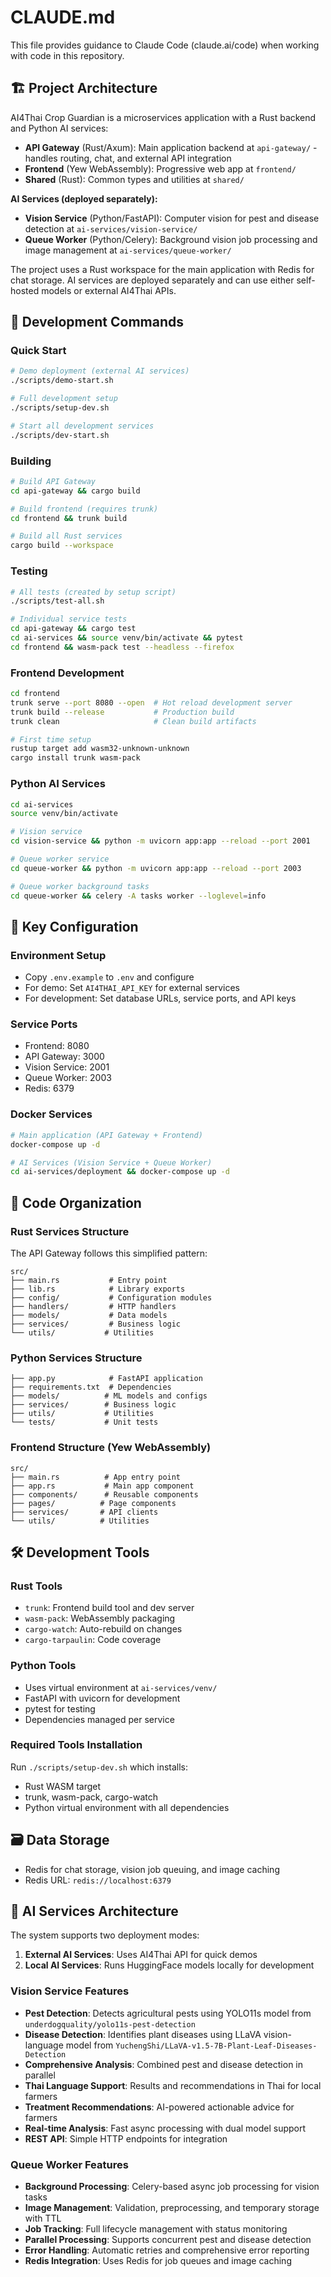 # CLAUDE.md

This file provides guidance to Claude Code (claude.ai/code) when working with code in this repository.

## 🏗️ Project Architecture

AI4Thai Crop Guardian is a microservices application with a Rust backend and Python AI services:

- **API Gateway** (Rust/Axum): Main application backend at `api-gateway/` - handles routing, chat, and external API integration  
- **Frontend** (Yew WebAssembly): Progressive web app at `frontend/`
- **Shared** (Rust): Common types and utilities at `shared/`

**AI Services (deployed separately):**
- **Vision Service** (Python/FastAPI): Computer vision for pest and disease detection at `ai-services/vision-service/`
- **Queue Worker** (Python/Celery): Background vision job processing and image management at `ai-services/queue-worker/`

The project uses a Rust workspace for the main application with Redis for chat storage. AI services are deployed separately and can use either self-hosted models or external AI4Thai APIs.

## 🚀 Development Commands

### Quick Start
```bash
# Demo deployment (external AI services)
./scripts/demo-start.sh

# Full development setup
./scripts/setup-dev.sh

# Start all development services
./scripts/dev-start.sh
```

### Building
```bash
# Build API Gateway
cd api-gateway && cargo build

# Build frontend (requires trunk)
cd frontend && trunk build

# Build all Rust services
cargo build --workspace
```

### Testing
```bash
# All tests (created by setup script)
./scripts/test-all.sh

# Individual service tests
cd api-gateway && cargo test
cd ai-services && source venv/bin/activate && pytest
cd frontend && wasm-pack test --headless --firefox
```

### Frontend Development
```bash
cd frontend
trunk serve --port 8080 --open  # Hot reload development server
trunk build --release           # Production build
trunk clean                     # Clean build artifacts

# First time setup
rustup target add wasm32-unknown-unknown
cargo install trunk wasm-pack
```

### Python AI Services
```bash
cd ai-services
source venv/bin/activate

# Vision service
cd vision-service && python -m uvicorn app:app --reload --port 2001

# Queue worker service  
cd queue-worker && python -m uvicorn app:app --reload --port 2003

# Queue worker background tasks
cd queue-worker && celery -A tasks worker --loglevel=info
```

## 🔧 Key Configuration

### Environment Setup
- Copy `.env.example` to `.env` and configure
- For demo: Set `AI4THAI_API_KEY` for external services
- For development: Set database URLs, service ports, and API keys

### Service Ports
- Frontend: 8080
- API Gateway: 3000
- Vision Service: 2001
- Queue Worker: 2003
- Redis: 6379

### Docker Services
```bash
# Main application (API Gateway + Frontend)
docker-compose up -d

# AI Services (Vision Service + Queue Worker)
cd ai-services/deployment && docker-compose up -d
```

## 📁 Code Organization

### Rust Services Structure
The API Gateway follows this simplified pattern:
```
src/
├── main.rs           # Entry point
├── lib.rs            # Library exports
├── config/           # Configuration modules
├── handlers/         # HTTP handlers  
├── models/           # Data models
├── services/         # Business logic
└── utils/           # Utilities
```

### Python Services Structure
```
├── app.py            # FastAPI application
├── requirements.txt  # Dependencies
├── models/          # ML models and configs
├── services/        # Business logic
├── utils/           # Utilities
└── tests/           # Unit tests
```

### Frontend Structure (Yew WebAssembly)
```
src/
├── main.rs          # App entry point
├── app.rs           # Main app component
├── components/      # Reusable components
├── pages/          # Page components
├── services/       # API clients
└── utils/          # Utilities
```

## 🛠️ Development Tools

### Rust Tools
- `trunk`: Frontend build tool and dev server
- `wasm-pack`: WebAssembly packaging
- `cargo-watch`: Auto-rebuild on changes
- `cargo-tarpaulin`: Code coverage

### Python Tools
- Uses virtual environment at `ai-services/venv/`
- FastAPI with uvicorn for development
- pytest for testing
- Dependencies managed per service

### Required Tools Installation
Run `./scripts/setup-dev.sh` which installs:
- Rust WASM target
- trunk, wasm-pack, cargo-watch
- Python virtual environment with all dependencies

## 🗃️ Data Storage

- Redis for chat storage, vision job queuing, and image caching
- Redis URL: `redis://localhost:6379`

## 🤖 AI Services Architecture

The system supports two deployment modes:
1. **External AI Services**: Uses AI4Thai API for quick demos
2. **Local AI Services**: Runs HuggingFace models locally for development

### Vision Service Features
- **Pest Detection**: Detects agricultural pests using YOLO11s model from `underdogquality/yolo11s-pest-detection`
- **Disease Detection**: Identifies plant diseases using LLaVA vision-language model from `YuchengShi/LLaVA-v1.5-7B-Plant-Leaf-Diseases-Detection`
- **Comprehensive Analysis**: Combined pest and disease detection in parallel
- **Thai Language Support**: Results and recommendations in Thai for local farmers
- **Treatment Recommendations**: AI-powered actionable advice for farmers
- **Real-time Analysis**: Fast async processing with dual model support
- **REST API**: Simple HTTP endpoints for integration

### Queue Worker Features
- **Background Processing**: Celery-based async job processing for vision tasks
- **Image Management**: Validation, preprocessing, and temporary storage with TTL
- **Job Tracking**: Full lifecycle management with status monitoring
- **Parallel Processing**: Supports concurrent pest and disease detection
- **Error Handling**: Automatic retries and comprehensive error reporting
- **Redis Integration**: Uses Redis for job queues and image caching